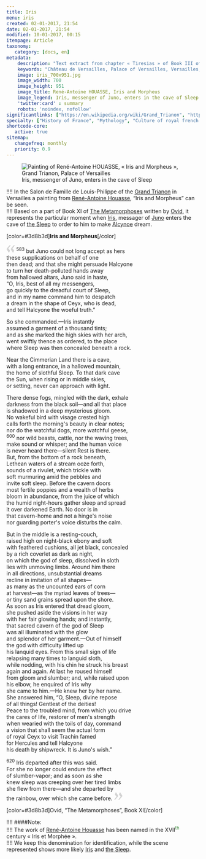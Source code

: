 ```yaml
---
title: Iris
menu: iris
created: 02-01-2017, 21:54
date: 02-01-2017, 21:54
modified: 10-01-2017, 00:15
itempage: Article
taxonomy:
   category: [docs, en]
metadata:
    description: "Text extract from chapter « Tiresias » of Book III of The « Metamorphoses » written from latin writer Ovid from which has inspired the painter René-Antoine HOUASSE for the making of his work « Minerve et Tiresias »"
    keywords: "Château de Versailles, Palace of Versailles, Versailles, Louis 14, Louis XIV, Louis 14th, Ovid, The Metamorphoses, Grand Trianon, Trianon, Iris, Junon, Morphée, The Sleep, Hypnos, Alcyone, René-Antoine HOUASSE"
    image: iris_700x951.jpg
    image_width: 700
    image_height: 951
    image_title: René-Antoine HOUASSE, Iris and Morpheus
    image_legend: Iris, messenger of Juno, enters in the cave of Sleep
    'twitter:card' : summary
    robots: 'noindex, nofollow'
significantlinks: ["https://en.wikipedia.org/wiki/Grand_Trianon", "https://en.wikipedia.org/wiki/Ren%C3%A9-Antoine_Houasse", "https://en.wikipedia.org/wiki/Metamorphoses", "https://en.wikipedia.org/wiki/Ovid", "https://en.wikipedia.org/wiki/Iris_(mythology)", "https://en.wikipedia.org/wiki/Juno_(mythology)", "https://en.wikipedia.org/wiki/Hypnos", "https://en.wikipedia.org/wiki/Alcyone"]
specialty: ["History of France", "Mythology", "Culture of royal french court", "Litterature of the Roman Empire", "Roman Imperial Litterature", "Palace of Versailles", "Château de Versailles", "Trianon", "Grand Trianon", "René-Antoine HOUASSE", "Iris", "Morpheus", "Iris and Morpheus"]
shortcode-core:
   active: true
sitemap:
   changefreq: monthly
   priority: 0.9
---
```

<figure><picture>
<source
sizes="(max-width: 767px) 98vw, (min-width: 959px) 50vw, 86vw"
srcset="
/user/sites/docs/pages/01.reference/02.versailles/03.trianon/03.iris/iris-280.webp 280w,
/user/sites/docs/pages/01.reference/02.versailles/03.trianon/03.iris/iris-380.webp 380w,
/user/sites/docs/pages/01.reference/02.versailles/03.trianon/03.iris/iris-480.webp 480w,
/user/sites/docs/pages/01.reference/02.versailles/03.trianon/03.iris/iris-640.webp 640w,
/user/sites/docs/pages/01.reference/02.versailles/03.trianon/03.iris/iris_700x951.webp 700w"
type="image/webp">
<img
src="/user/sites/docs/pages/01.reference/02.versailles/03.trianon/03.iris/iris_700x951.jpg" title="Painting of René-Antoine HOUASSE, « Iris and Morpheus », Grand Trianon, Palace of Versailles" alt="Painting of René-Antoine HOUASSE, « Iris and Morpheus », Grand Trianon, Palace of Versailles" class="class-diane-img"
sizes="(max-width: 767px) 98vw, (min-width: 959px) 50vw, 86vw"
srcset="
/user/sites/docs/pages/01.reference/02.versailles/03.trianon/03.iris/iris-280.jpg 280w,
/user/sites/docs/pages/01.reference/02.versailles/03.trianon/03.iris/iris-380.jpg 380w,
/user/sites/docs/pages/01.reference/02.versailles/03.trianon/03.iris/iris-480.jpg 480w,
/user/sites/docs/pages/01.reference/02.versailles/03.trianon/03.iris/iris-640.jpg 640w,
/user/sites/docs/pages/01.reference/02.versailles/03.trianon/03.iris/iris_700x951.jpg 700w">
</picture><figcaption>Iris, messenger of Juno, enters in the cave of Sleep</figcaption></figure>

!!!! In the Salon de Famille de Louis-Philippe of the [Grand Trianon][1] in Versailles a painting from [René-Antoine Houasse][2], “Iris and Morpheus” can be seen.  
!!!! Based on a part of Book XI of [The Metamorphoses][3] written by [Ovid][4], it represents the particular moment when [Iris][5], messager of [Juno][6] enters the cave of [the Sleep][7] to order to him to make [Alcynoe][8] dream. 

[color=#3d8b3d]**Iris and Morpheus**[/color]  

<span><svg xmlns="http://www.w3.org/2000/svg" version="1" width="22px" height="22px" viewBox="0 0 78 78" fill="lightgrey" opacity="1"><path d="M76.5 9.0009L57.0898 32.605c-.88226 1.10283-.88226 1.54397-.88226 1.76454 0 1.10286 1.76455 3.30857 2.8674 4.632l13.0167 14.99877L61.50123 74.9545 50.4727 59.51456c-2.87047-3.97028-10.80793-15.88413-10.80793-19.19267 0-1.76458.6617-2.4263 6.6171-9.7051C60.8395 12.74754 63.04522 10.98297 70.98575 3.0455L76.5 9.00092zm-38.16172 0L18.9281 32.605c-.88228 1.10283-.88228 1.54397-.88228 1.76454 0 1.10286 1.76457 3.30857 2.86742 4.632L33.92688 54.0003 23.3395 74.9545 12.30793 59.51456C9.44053 55.54428 1.5 43.63043 1.5 40.3219c0-1.76458.6617-2.4263 6.6171-9.7051C22.67475 12.74754 24.88043 10.98297 32.82097 3.0455l5.51732 5.9554z"/></svg></span> 
<sup>583</sup>
but Juno could not long accept as hers  
these supplications on behalf of one  
then dead; and that she might persuade Halcyone  
to turn her death-polluted hands away  
from hallowed altars, Juno said in haste,  
“O, Iris, best of all my messengers,  
go quickly to the dreadful court of Sleep,  
and in my name command him to despatch  
a dream in the shape of Ceyx, who is dead,  
and tell Halcyone the woeful truth.”  

So she commanded.—Iris instantly  
assumed a garment of a thousand tints;  
and as she marked the high skies with her arch,  
went swiftly thence as ordered, to the place  
where Sleep was then concealed beneath a rock.  

Near the Cimmerian Land there is a cave,  
with a long entrance, in a hallowed mountain,  
the home of slothful Sleep. To that dark cave  
the Sun, when rising or in middle skies,  
or setting, never can approach with light.  

There dense fogs, mingled with the dark, exhale  
darkness from the black soil—and all that place  
is shadowed in a deep mysterious gloom.  
No wakeful bird with visage crested high  
calls forth the morning's beauty in clear notes;  
nor do the watchful dogs, more watchful geese,  
<sup>600</sup> 
nor wild beasts, cattle, nor the waving trees,  
make sound or whisper; and the human voice  
is never heard there—silent Rest is there.  
But, from the bottom of a rock beneath,  
Lethean waters of a stream ooze forth,  
sounds of a rivulet, which trickle with  
soft murmuring amid the pebbles and  
invite soft sleep. Before the cavern doors  
most fertile poppies and a wealth of herbs  
bloom in abundance, from the juice of which  
the humid night-hours gather sleep and spread  
it over darkened Earth. No door is in  
that cavern-home and not a hinge's noise  
nor guarding porter's voice disturbs the calm.  

But in the middle is a resting-couch,  
raised high on night-black ebony and soft  
with feathered cushions, all jet black, concealed  
by a rich coverlet as dark as night,  
on which the god of sleep, dissolved in sloth  
lies with unmoving limbs. Around him there  
in all directions, unsubstantial dreams  
recline in imitation of all shapes—  
as many as the uncounted ears of corn  
at harvest—as the myriad leaves of trees—  
or tiny sand grains spread upon the shore.  
As soon as Iris entered that dread gloom,  
she pushed aside the visions in her way  
with her fair glowing hands; and instantly,  
that sacred cavern of the god of Sleep  
was all illuminated with the glow  
and splendor of her garment.—Out of himself  
the god with difficulty lifted up  
his lanquid eyes. From this small sign of life  
relapsing many times to languid sloth,  
while nodding, with his chin he struck his breast  
again and again. At last he roused himself  
from gloom and slumber; and, while raised upon  
his elbow, he enquired of Iris why  
she came to him.—He knew her by her name.  
She answered him, “O, Sleep, divine repose  
of all things! Gentlest of the deities!  
Peace to the troubled mind, from which you drive  
the cares of life, restorer of men's strength  
when wearied with the toils of day, command  
a vision that shall seem the actual form  
of royal Ceyx to visit Trachin famed  
for Hercules and tell Halcyone  
his death by shipwreck. It is Juno's wish.”  

<sup>620</sup>
Iris departed after this was said.  
For she no longer could endure the effect  
of slumber-vapor; and as soon as she  
knew sleep was creeping over her tired limbs  
she flew from there—and she departed by  
the rainbow, over which she came before. <span><svg xmlns="http://www.w3.org/2000/svg" version="1" width="22px" height="22px" viewBox="0 0 78 78" fill="lightgrey" opacity="1"><path d="M1.5 68.9991L20.9102 45.395c.88226-1.10283.88226-1.54397.88226-1.76454 0-1.10286-1.76455-3.30857-2.8674-4.632L5.90836 23.9997 16.49877 3.0455 27.5273 18.48544c2.87047 3.97028 10.80793 15.88413 10.80793 19.19267 0 1.76458-.6617 2.4263-6.6171 9.7051C17.1605 65.25246 14.95478 67.01703 7.01425 74.9545L1.5 68.99908zm38.16172 0L59.0719 45.395c.88228-1.10283.88228-1.54397.88228-1.76454 0-1.10286-1.76457-3.30857-2.86742-4.632L44.07312 23.9997 54.6605 3.0455l11.03157 15.43992C68.55947 22.45572 76.5 34.36957 76.5 37.6781c0 1.76458-.6617 2.4263-6.6171 9.7051C55.32526 65.25246 53.11957 67.01703 45.17904 74.9545l-5.51732-5.9554z"/></svg></span>

[color=#3d8b3d]Ovid, “The Metamorphoses”, Book XI[/color]  

!!!! ####Note:  
!!!! The work of [René-Antoine Houasse][2] has been named in the XVII<sup style="color:#3d8b3d;">th</sup> century « Iris et Morphée ».  
!!!! We keep this denomination for identification, while the scene represented shows more likely [Iris][5] and [the Sleep][7].  

[1]: https://en.wikipedia.org/wiki/Grand_Trianon "https://en.wikipedia.org/wiki/Grand Trianon"
[2]: https://en.wikipedia.org/wiki/Ren%C3%A9-Antoine_Houasse "https://en.wikipedia.org/wiki/René-Antoine Houasse"
[3]: https://en.wikipedia.org/wiki/Metamorphoses "https://en.wikipedia.org/wiki/Metamorphoses"
[4]: https://en.wikipedia.org/wiki/Ovid "https://en.wikipedia.org/wiki/Ovid"
[5]: https://en.wikipedia.org/wiki/Iris_(mythology) "https://en.wikipedia.org/wiki/Iris_(mythology)"
[6]: https://en.wikipedia.org/wiki/Juno_(mythology) "https://en.wikipedia.org/wiki/Juno_(mythology)"
[7]: https://en.wikipedia.org/wiki/Hypnos "https://en.wikipedia.org/wiki/Hypnos"
[8]: https://en.wikipedia.org/wiki/Alcyone "https://en.wikipedia.org/wiki/Alcyone"